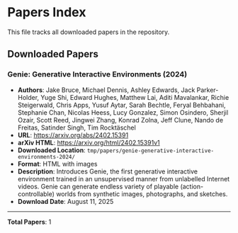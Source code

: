 # Papers Index

This file tracks all downloaded papers in the repository.

## Downloaded Papers

### Genie: Generative Interactive Environments (2024)
- **Authors**: Jake Bruce, Michael Dennis, Ashley Edwards, Jack Parker-Holder, Yuge Shi, Edward Hughes, Matthew Lai, Aditi Mavalankar, Richie Steigerwald, Chris Apps, Yusuf Aytar, Sarah Bechtle, Feryal Behbahani, Stephanie Chan, Nicolas Heess, Lucy Gonzalez, Simon Osindero, Sherjil Ozair, Scott Reed, Jingwei Zhang, Konrad Zolna, Jeff Clune, Nando de Freitas, Satinder Singh, Tim Rocktäschel
- **URL**: https://arxiv.org/abs/2402.15391
- **arXiv HTML**: https://arxiv.org/html/2402.15391v1
- **Downloaded Location**: `tmp/papers/genie-generative-interactive-environments-2024/`
- **Format**: HTML with images
- **Description**: Introduces Genie, the first generative interactive environment trained in an unsupervised manner from unlabelled Internet videos. Genie can generate endless variety of playable (action-controllable) worlds from synthetic images, photographs, and sketches.
- **Download Date**: August 11, 2025

---

**Total Papers**: 1

